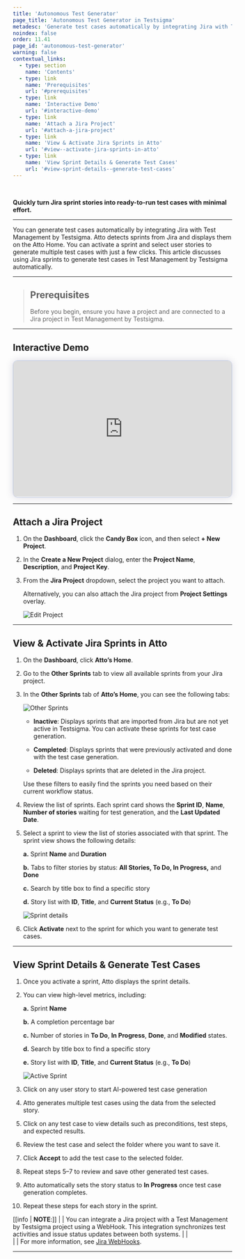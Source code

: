 ```yaml
---
title: 'Autonomous Test Generator'
page_title: 'Autonomous Test Generator in Testsigma'
metadesc: 'Generate test cases automatically by integrating Jira with Test Management by Testsigma | Activate the sprint, select stories and generate multiple test cases'
noindex: false
order: 11.41
page_id: 'autonomous-test-generator'
warning: false
contextual_links:
  - type: section
    name: 'Contents'
  - type: link
    name: 'Prerequisites'
    url: '#prerequisites'
  - type: link
    name: 'Interactive Demo'
    url: '#interactive-demo'
  - type: link
    name: 'Attach a Jira Project'
    url: '#attach-a-jira-project'
  - type: link
    name: 'View & Activate Jira Sprints in Atto'
    url: '#view--activate-jira-sprints-in-atto'
  - type: link
    name: 'View Sprint Details & Generate Test Cases'
    url: '#view-sprint-details--generate-test-cases'
---
```


<br>

**Quickly turn Jira sprint stories into ready-to-run test cases with minimal effort.**

---

You can generate test cases automatically by integrating Jira with Test Management by Testsigma. Atto detects sprints from Jira and displays them on the Atto Home. You can activate a sprint and select user stories to generate multiple test cases with just a few clicks. This article discusses using Jira sprints to generate test cases in Test Management by Testsigma automatically.

---

> ## **Prerequisites**
>
> Before you begin, ensure you have a project and are connected to a Jira project in Test Management by Testsigma.

---

## **Interactive Demo**

<div>
  <script async src="https://js.storylane.io/js/v2/storylane.js"></script>
  <div class="sl-embed" style="position:relative;padding-bottom:calc(57.41% + 25px);width:100%;height:0;transform:scale(1)">
    <iframe loading="lazy" class="sl-demo" src="https://app.storylane.io/demo/wa5amwpajndw?embed=inline" name="sl-embed" allow="fullscreen" allowfullscreen style="position:absolute;top:0;left:0;width:100%!important;height:100%!important;border:1px solid rgba(63,95,172,0.35);box-shadow: 0px 0px 18px rgba(26, 19, 72, 0.15);border-radius:10px;box-sizing:border-box;"></iframe>
  </div>
</div>

---

## **Attach a Jira Project**

1. On the **Dashboard**, click the **Candy Box** icon, and then select **+ New Project**.

2. In the **Create a New Project** dialog, enter the **Project Name**, **Description**, and **Project Key**.

3. From the **Jira Project** dropdown, select the project you want to attach.

   Alternatively, you can also attach the Jira project from **Project Settings** overlay.

   ![Edit Project](https://s3.amazonaws.com/static-docs.testsigma.com/new_images/projects/tms-doc-images/TMS_Edit_Project.png)

---

## **View & Activate Jira Sprints in Atto**

1. On the **Dashboard**, click **Atto’s Home**.

2. Go to the **Other Sprints** tab to view all available sprints from your Jira project.

3. In the **Other Sprints** tab of **Atto’s Home**, you can see the following tabs:

   ![Other Sprints](https://s3.amazonaws.com/static-docs.testsigma.com/new_images/projects/tms-doc-images/Sprints_Atto.png)

   - **Inactive**: Displays sprints that are imported from Jira but are not yet active in Testsigma. You can activate these sprints for test case generation.

   - **Completed**: Displays sprints that were previously activated and done with the test case generation.

   - **Deleted**: Displays sprints that are deleted in the Jira project.

   Use these filters to easily find the sprints you need based on their current workflow status.

4. Review the list of sprints. Each sprint card shows the **Sprint ID**, **Name**, **Number of stories** waiting for test generation, and the **Last Updated Date**.

5. Select a sprint to view the list of stories associated with that sprint. The sprint view shows the following details:

   **a.** Sprint **Name** and **Duration**

   **b.** Tabs to filter stories by status: **All Stories, To Do, In Progress,** and **Done**

   **c.** Search by title box to find a specific story

   **d.** Story list with **ID**, **Title**, and **Current Status** (e.g., **To Do**)

   ![Sprint details](https://s3.amazonaws.com/static-docs.testsigma.com/new_images/projects/tms-doc-images/Sprint_Details_Atto_Home.png)

6. Click **Activate** next to the sprint for which you want to generate test cases.

---

## **View Sprint Details & Generate Test Cases**

1. Once you activate a sprint, Atto displays the sprint details.

2. You can view high-level metrics, including:

   **a.** Sprint **Name**

   **b.** A completion percentage bar

   **c.** Number of stories in **To Do**, **In Progress**, **Done**, and **Modified** states.

   **d.** Search by title box to find a specific story

   **e.** Story list with **ID**, **Title**, and **Current Status** (e.g., **To Do**)

   ![Active Sprint](https://s3.amazonaws.com/static-docs.testsigma.com/new_images/projects/tms-doc-images/Active_Sprint_Atto.png)

3. Click on any user story to start AI-powered test case generation

4. Atto generates multiple test cases using the data from the selected story.

5. Click on any test case to view details such as preconditions, test steps, and expected results.

6. Review the test case and select the folder where you want to save it.

7. Click **Accept** to add the test case to the selected folder.

8. Repeat steps 5–7 to review and save other generated test cases.

9. Atto automatically sets the story status to **In Progress** once test case generation completes.

10. Repeat these steps for each story in the sprint.

[[info | **NOTE**:]]
|
| You can integrate a Jira project with a Test Management by Testsigma project using a WebHook. This integration synchronizes test activities and issue status updates between both systems.
|
| <br>
|
| For more information, see [Jira WebHooks](https://developer.atlassian.com/server/jira/platform/webhooks/).

---
